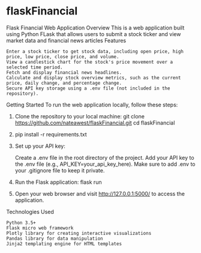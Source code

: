 # flaskFinancial
Flask Financial Web Application
Overview
This is a web application built using Python FLask that allows users to submit a stock ticker and view market data and financial news articles
Features

    Enter a stock ticker to get stock data, including open price, high price, low price, close price, and volume.
    View a candlestick chart for the stock's price movement over a selected time period.
    Fetch and display financial news headlines.
    Calculate and display stock overview metrics, such as the current price, daily change, and percentage change.
    Secure API key storage using a .env file (not included in the repository).

Getting Started
To run the web application locally, follow these steps:
1. Clone the repository to your local machine:
     git clone https://github.com/nateawest/flaskFinancial.git
     cd flaskFinancial
2. pip install -r requirements.txt
3. Set up your API key:

    Create a .env file in the root directory of the project.
    Add your API key to the .env file (e.g., API_KEY=your_api_key_here).
    Make sure to add .env to your .gitignore file to keep it private.

4. Run the Flask application:
   flask run
5. Open your web browser and visit http://127.0.0.1:5000/ to access the application.

Technologies Used

    Python 3.5+
    Flask micro web framework
    Plotly library for creating interactive visualizations
    Pandas library for data manipulation
    Jinja2 templating engine for HTML templates

